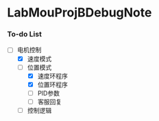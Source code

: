 # LabMouProjBDebugNote
### To-do List
- [ ] 电机控制
  - [x] 速度模式
  - [ ] 位置模式
    - [x] 速度环程序
    - [x] 位置环程序
    - [ ] PID参数
    - [ ] 客服回复
  - [ ] 控制逻辑

